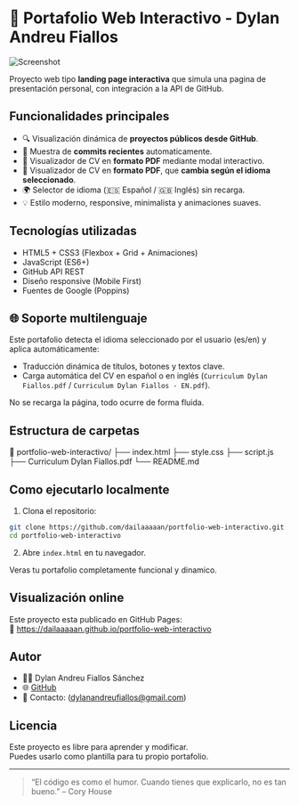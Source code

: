 # 🚀 Portafolio Web Interactivo - Dylan Andreu Fiallos

![Screenshot](https://i.imgur.com/your-screenshot.png)

Proyecto web tipo **landing page interactiva** que simula una pagina de presentación personal, con integración a la API de GitHub.


##  Funcionalidades principales

- 🔍 Visualización dinámica de **proyectos públicos desde GitHub**.
- 💬 Muestra de **commits recientes** automaticamente.
- 📄 Visualizador de CV en **formato PDF** mediante modal interactivo.
- 📄 Visualizador de CV en **formato PDF**, que **cambia según el idioma seleccionado**.
- 🌍 Selector de idioma (🇪🇸 Español / 🇬🇧 Inglés) sin recarga.
- 💡 Estilo moderno, responsive, minimalista y animaciones suaves.

##  Tecnologías utilizadas

- HTML5 + CSS3 (Flexbox + Grid + Animaciones)
- JavaScript (ES6+)
- GitHub API REST
- Diseño responsive (Mobile First)
- Fuentes de Google (Poppins)

## 🌐 Soporte multilenguaje

Este portafolio detecta el idioma seleccionado por el usuario (es/en) y aplica automáticamente:

- Traducción dinámica de títulos, botones y textos clave.
- Carga automática del CV en español o en inglés (`Curriculum Dylan Fiallos.pdf` / `Curriculum Dylan Fiallos - EN.pdf`).

No se recarga la página, todo ocurre de forma fluida.

##  Estructura de carpetas

📁 portfolio-web-interactivo/
├── index.html
├── style.css
├── script.js
├── Curriculum Dylan Fiallos.pdf
└── README.md

##  Como ejecutarlo localmente

1. Clona el repositorio:

```bash
git clone https://github.com/dailaaaaan/portfolio-web-interactivo.git
cd portfolio-web-interactivo
```

2. Abre `index.html` en tu navegador.

Veras tu portafolio completamente funcional y dinamico.

##  Visualización online

Este proyecto esta publicado en GitHub Pages:  
🔗 https://dailaaaaan.github.io/portfolio-web-interactivo

##  Autor

- 👨‍💻 Dylan Andreu Fiallos Sánchez
- 🌐 [GitHub](https://github.com/dailaaaaan)
- 📧 Contacto: (dylanandreufiallos@gmail.com)

##  Licencia

Este proyecto es libre para aprender y modificar.  
Puedes usarlo como plantilla para tu propio portafolio.

---

> “El código es como el humor. Cuando tienes que explicarlo, no es tan bueno.” – Cory House
